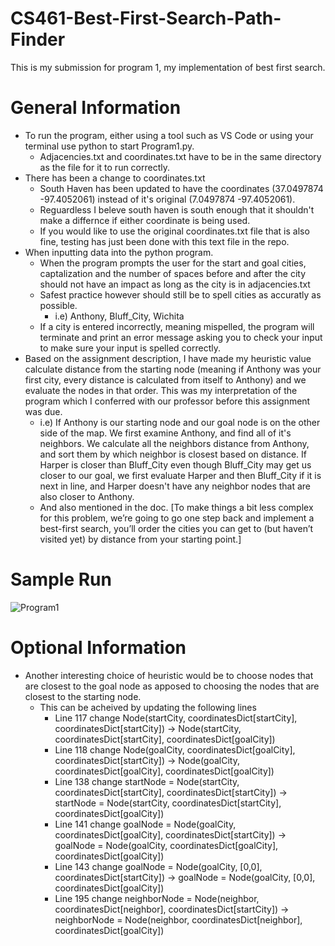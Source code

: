 # CS461-Best-First-Search-Path-Finder
This is my submission for program 1, my implementation of best first search. 


# General Information
- To run the program, either using a tool such as VS Code or using your terminal use python to start Program1.py. 
	- Adjacencies.txt and coordinates.txt have to be in the same directory as the file for it to run correctly.
- There has been a change to coordinates.txt 
	- South Haven has been updated to have the coordinates (37.0497874 -97.4052061) instead of it's original (7.0497874 -97.4052061). 
	- Reguardless I beleve south haven is south enough that it shouldn't make a differnce if either coordinate is being used.
	- If you would like to use the original coordinates.txt file that is also fine, testing has just been done with this text file in the repo. 
- When inputting data into the python program.
	- When the program prompts the user for the start and goal cities, captalization and the number of spaces before and after the city should not have an impact as long as the city is in adjacencies.txt
	- Safest practice however should still be to spell cities as accuratly as possible.
		- i.e) Anthony, Bluff_City, Wichita
	- If a city is entered incorrectly, meaning mispelled, the program will terminate and print an error message asking you to check your input to make sure your input is spelled correctly.
- Based on the assignment description, I have made my heuristic value calculate distance from the starting node (meaning if Anthony was your first city, every distance is calculated from itself to Anthony) and we evaluate the nodes in that order. This was my interpretation of the program which I conferred with our professor before this assignment was due. 
	- i.e) If Anthony is our starting node and our goal node is on the other side of the map. We first examine Anthony, and find all of it's neighbors. We calculate all the neighbors distance from Anthony, and sort them by which neighbor is closest based on distance. If Harper is closer than Bluff_City even though Bluff_City may get us closer to our goal, we first evaluate Harper and then Bluff_City if it is next in line, and Harper doesn't have any neighbor nodes that are also closer to Anthony. 
	- And also mentioned in the doc. [To make things a bit less complex for this problem, we’re going to go one step back and implement a  best-first search, you’ll order the cities you can get to (but haven’t visited yet) by distance from your starting point.]

# Sample Run
![Program1](https://user-images.githubusercontent.com/63514033/221990611-ae756a27-65cc-4871-8288-1734877791e7.gif)

# Optional Information
- Another interesting choice of heuristic would be to choose nodes that are closest to the goal node as apposed to choosing the nodes that are closest to the starting node.
	- This can be acheived by updating the following lines
		- Line 117 change Node(startCity, coordinatesDict[startCity], coordinatesDict[startCity]) -> Node(startCity, coordinatesDict[startCity], coordinatesDict[goalCity])
		- Line 118 change Node(goalCity, coordinatesDict[goalCity], coordinatesDict[startCity]) -> Node(goalCity, coordinatesDict[goalCity], coordinatesDict[goalCity])
		- Line 138 change startNode = Node(startCity, coordinatesDict[startCity], coordinatesDict[startCity]) -> startNode = Node(startCity, coordinatesDict[startCity], coordinatesDict[goalCity])
		- Line 141 change goalNode = Node(goalCity, coordinatesDict[goalCity], coordinatesDict[startCity]) -> goalNode = Node(goalCity, coordinatesDict[goalCity], coordinatesDict[goalCity])
		- Line 143 change goalNode = Node(goalCity, [0,0], coordinatesDict[startCity]) -> goalNode = Node(goalCity, [0,0], coordinatesDict[goalCity])
		- Line 195 change neighborNode = Node(neighbor, coordinatesDict[neighbor], coordinatesDict[startCity]) -> neighborNode = Node(neighbor, coordinatesDict[neighbor], coordinatesDict[goalCity])